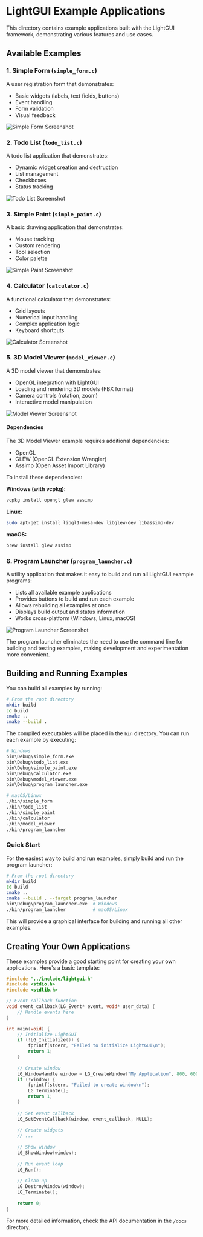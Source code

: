 # LightGUI Example Applications

This directory contains example applications built with the LightGUI framework, demonstrating various features and use cases.

## Available Examples

### 1. Simple Form (`simple_form.c`)

A user registration form that demonstrates:
- Basic widgets (labels, text fields, buttons)
- Event handling
- Form validation
- Visual feedback

![Simple Form Screenshot](../docs/images/simple_form.png)

### 2. Todo List (`todo_list.c`)

A todo list application that demonstrates:
- Dynamic widget creation and destruction
- List management
- Checkboxes
- Status tracking

![Todo List Screenshot](../docs/images/todo_list.png)

### 3. Simple Paint (`simple_paint.c`)

A basic drawing application that demonstrates:
- Mouse tracking
- Custom rendering
- Tool selection
- Color palette

![Simple Paint Screenshot](../docs/images/simple_paint.png)

### 4. Calculator (`calculator.c`)

A functional calculator that demonstrates:
- Grid layouts
- Numerical input handling
- Complex application logic
- Keyboard shortcuts

![Calculator Screenshot](../docs/images/calculator.png)

### 5. 3D Model Viewer (`model_viewer.c`)

A 3D model viewer that demonstrates:
- OpenGL integration with LightGUI
- Loading and rendering 3D models (FBX format)
- Camera controls (rotation, zoom)
- Interactive model manipulation

![Model Viewer Screenshot](../docs/images/model_viewer.png)

#### Dependencies

The 3D Model Viewer example requires additional dependencies:
- OpenGL
- GLEW (OpenGL Extension Wrangler)
- Assimp (Open Asset Import Library)

To install these dependencies:

**Windows (with vcpkg):**
```bash
vcpkg install opengl glew assimp
```

**Linux:**
```bash
sudo apt-get install libgl1-mesa-dev libglew-dev libassimp-dev
```

**macOS:**
```bash
brew install glew assimp
```

### 6. Program Launcher (`program_launcher.c`)

A utility application that makes it easy to build and run all LightGUI example programs:
- Lists all available example applications
- Provides buttons to build and run each example
- Allows rebuilding all examples at once
- Displays build output and status information
- Works cross-platform (Windows, Linux, macOS)

![Program Launcher Screenshot](../docs/images/program_launcher.png)

The program launcher eliminates the need to use the command line for building and testing examples, making development and experimentation more convenient.

## Building and Running Examples

You can build all examples by running:

```bash
# From the root directory
mkdir build
cd build
cmake ..
cmake --build .
```

The compiled executables will be placed in the `bin` directory. You can run each example by executing:

```bash
# Windows
bin\Debug\simple_form.exe
bin\Debug\todo_list.exe
bin\Debug\simple_paint.exe
bin\Debug\calculator.exe
bin\Debug\model_viewer.exe
bin\Debug\program_launcher.exe

# macOS/Linux
./bin/simple_form
./bin/todo_list
./bin/simple_paint
./bin/calculator
./bin/model_viewer
./bin/program_launcher
```

### Quick Start

For the easiest way to build and run examples, simply build and run the program launcher:

```bash
# From the root directory
mkdir build
cd build
cmake ..
cmake --build . --target program_launcher
bin\Debug\program_launcher.exe  # Windows
./bin/program_launcher          # macOS/Linux
```

This will provide a graphical interface for building and running all other examples.

## Creating Your Own Applications

These examples provide a good starting point for creating your own applications. Here's a basic template:

```c
#include "../include/lightgui.h"
#include <stdio.h>
#include <stdlib.h>

// Event callback function
void event_callback(LG_Event* event, void* user_data) {
    // Handle events here
}

int main(void) {
    // Initialize LightGUI
    if (!LG_Initialize()) {
        fprintf(stderr, "Failed to initialize LightGUI\n");
        return 1;
    }
    
    // Create window
    LG_WindowHandle window = LG_CreateWindow("My Application", 800, 600, true);
    if (!window) {
        fprintf(stderr, "Failed to create window\n");
        LG_Terminate();
        return 1;
    }
    
    // Set event callback
    LG_SetEventCallback(window, event_callback, NULL);
    
    // Create widgets
    // ...
    
    // Show window
    LG_ShowWindow(window);
    
    // Run event loop
    LG_Run();
    
    // Clean up
    LG_DestroyWindow(window);
    LG_Terminate();
    
    return 0;
}
```

For more detailed information, check the API documentation in the `/docs` directory. 